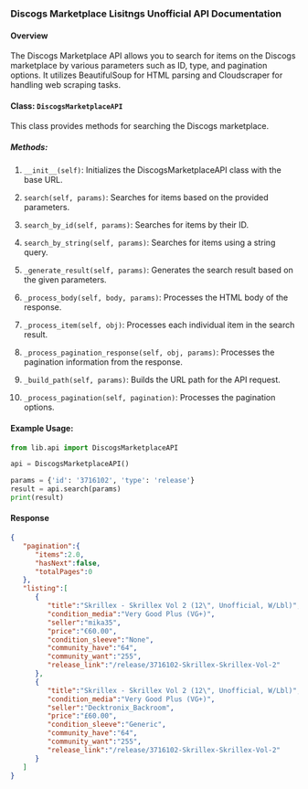 ### Discogs Marketplace Lisitngs Unofficial API Documentation

#### Overview
The Discogs Marketplace API allows you to search for items on the Discogs marketplace by various parameters such as ID, type, and pagination options. It utilizes BeautifulSoup for HTML parsing and Cloudscraper for handling web scraping tasks.

#### Class: `DiscogsMarketplaceAPI`
This class provides methods for searching the Discogs marketplace.

##### Methods:

1. `__init__(self)`: Initializes the DiscogsMarketplaceAPI class with the base URL.

2. `search(self, params)`: Searches for items based on the provided parameters.

3. `search_by_id(self, params)`: Searches for items by their ID.

4. `search_by_string(self, params)`: Searches for items using a string query.

5. `_generate_result(self, params)`: Generates the search result based on the given parameters.

6. `_process_body(self, body, params)`: Processes the HTML body of the response.

7. `_process_item(self, obj)`: Processes each individual item in the search result.

8. `_process_pagination_response(self, obj, params)`: Processes the pagination information from the response.

9. `_build_path(self, params)`: Builds the URL path for the API request.

10. `_process_pagination(self, pagination)`: Processes the pagination options.

#### Example Usage:

```python
from lib.api import DiscogsMarketplaceAPI

api = DiscogsMarketplaceAPI()

params = {'id': '3716102', 'type': 'release'}
result = api.search(params)
print(result)
```

#### Response

```json
{
   "pagination":{
      "items":2.0,
      "hasNext":false,
      "totalPages":0
   },
   "listing":[
      {
         "title":"Skrillex - Skrillex Vol 2 (12\", Unofficial, W/Lbl)",
         "condition_media":"Very Good Plus (VG+)",
         "seller":"mika35",
         "price":"€60.00",
         "condition_sleeve":"None",
         "community_have":"64",
         "community_want":"255",
         "release_link":"/release/3716102-Skrillex-Skrillex-Vol-2"
      },
      {
         "title":"Skrillex - Skrillex Vol 2 (12\", Unofficial, W/Lbl)",
         "condition_media":"Very Good Plus (VG+)",
         "seller":"Decktronix_Backroom",
         "price":"£60.00",
         "condition_sleeve":"Generic",
         "community_have":"64",
         "community_want":"255",
         "release_link":"/release/3716102-Skrillex-Skrillex-Vol-2"
      }
   ]
}
